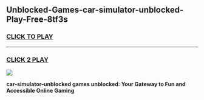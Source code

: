 
## Unblocked-Games-car-simulator-unblocked-Play-Free-8tf3s
<h3>
<a href="https://premium76.site?title=car-simulator-unblocked&ref=23A">CLICK TO PLAY</a></h3>
<hr>

<h3>
<a href="https://premium76.site?title=car-simulator-unblocked&ref=23A">CLICK 2 PLAY</a>
  
</h3>

<a href="https://premium76.site?title=car-simulator-unblocked&ref=23A"><img src="https://clearcache.store/games.png"></a>


**car-simulator-unblocked games unblocked: Your Gateway to Fun and Accessible Online Gaming**
